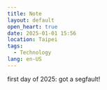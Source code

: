 ```yaml
---
title: Note
layout: default
open_heart: true
date: 2025-01-01 15:56
location: Taipei
tags: 
  - Technology
lang: en-US
---
```


first day of 2025: got a segfault!
